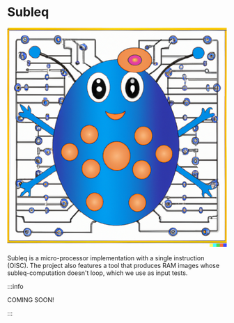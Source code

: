 # Subleq

<p>
  <img
    src="https://github.com/mbarbin/bopkit/blob/assets/image/bopkit-subleq.png?raw=true"
    width='512'
    alt="Logo"
  />
</p>

Subleq is a micro-processor implementation with a single instruction (OISC). The
project also features a tool that produces RAM images whose subleq-computation
doesn't loop, which we use as input tests.

:::info

COMING SOON!

:::
